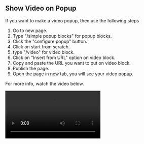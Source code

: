 ## Show Video on Popup

If you want to make a video popup, then use the following steps
1. Go to new page.
2. Type "/simple popup blocks" for popup blocks.
3. Click the "configure popup" button.
4. Click on start from scratch.
5. type "/video" for video block.
6. Click on "Insert from URL" option on video block.
7. Copy and paste the URL you want to put on video block.
8. Publish the page.
9. Open the page in new tab, you will see your video popup. 


For more info, watch the video below.

![type:video](/simple-poup-block-docs/site/video/popup.mp4)